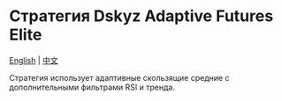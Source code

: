 # Стратегия Dskyz Adaptive Futures Elite
[English](README.md) | [中文](README_cn.md)

Стратегия использует адаптивные скользящие средние с дополнительными фильтрами RSI и тренда.
